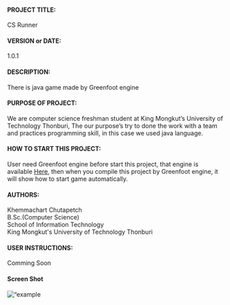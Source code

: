 <h4>PROJECT TITLE:</h4> 
CS Runner<br>

<h4>VERSION or DATE:</h4>
1.0.1<br>

<h4>DESCRIPTION:</h4>
There is java game made by Greenfoot engine<br>

<h4>PURPOSE OF PROJECT:</h4>
We are computer science freshman student at King Mongkut’s University of Technology Thonburi, The our purpose’s try to done the work with a team and practices programming skill, in this case we used java language.<br>

<h4>HOW TO START THIS PROJECT:</h4>
User need Greenfoot engine before start this project, that engine is available <a href="http://www.greenfoot.org/">Here</a>, then when you compile this project by Greenfoot engine, it will show how to start game automatically.<br>

<h4>AUTHORS:</h4>
Khemmachart Chutapetch<br>
B.Sc.(Computer Science)<br>
School of Information Technology<br>
King Mongkut's University of Technology Thonburi<br>

<h4>USER INSTRUCTIONS:</h4>
Comming Soon<br>

<h4>Screen Shot</h4>
<img src="https://lh4.googleusercontent.com/-Yvf8Si-RkyQ/UXfvk5TJSKI/AAAAAAAAAHQ/8FkEMqGnvx4/w998-h500-no/1233.jpg" alt=“example picture in CS Runner”>